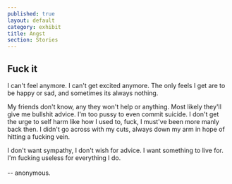 ```yaml
---
published: true
layout: default
category: exhibit
title: Angst
section: Stories
---
```


## Fuck it

I can't feel anymore. I can't get excited anymore. The only feels I get are to be happy or sad, and sometimes its always nothing.
<br>

My friends don't know, any they won't help or anything. Most likely they'll give me bullshit advice. I'm too pussy to even commit suicide. I don't get the urge to self harm like how I used to, fuck, I must've been more manly back then. I didn't go across with my cuts, always down my arm in hope of hitting a fucking vein.
<br>

I don't want sympathy, I don't wish for advice. I want something to live for. I'm fucking useless for everything I do.<br><br>
-- anonymous.
